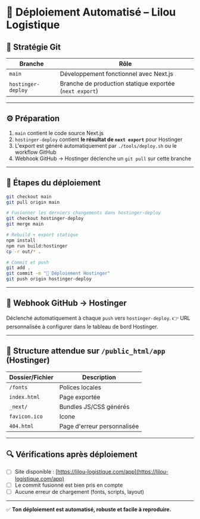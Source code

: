 # 🚀 Déploiement Automatisé – Lilou Logistique

## 🔁 Stratégie Git

| Branche              | Rôle                                                        |
|----------------------|-------------------------------------------------------------|
| `main`               | Développement fonctionnel avec Next.js                      |
| `hostinger-deploy`   | Branche de production statique exportée (`next export`)     |

---

## ⚙️ Préparation

1. `main` contient le code source Next.js
2. `hostinger-deploy` contient **le résultat de `next export`** pour Hostinger
3. L'export est généré automatiquement par `./tools/deploy.sh` ou le workflow GitHub
4. Webhook GitHub → Hostinger déclenche un `git pull` sur cette branche

---

## 🧪 Étapes du déploiement

```bash
git checkout main
git pull origin main

# Fusionner les derniers changements dans hostinger-deploy
git checkout hostinger-deploy
git merge main

# Rebuild + export statique
npm install
npm run build:hostinger
cp -r out/* .

# Commit et push
git add .
git commit -m "🚀 Déploiement Hostinger"
git push origin hostinger-deploy
```

---

## 📡 Webhook GitHub → Hostinger

Déclenché automatiquement à chaque `push` vers `hostinger-deploy`.
👉 URL personnalisée à configurer dans le tableau de bord Hostinger.

---

## 📁 Structure attendue sur `/public_html/app` (Hostinger)

| Dossier/Fichier | Description                 |
| --------------- | --------------------------- |
| `/fonts`        | Polices locales             |
| `index.html`    | Page exportée               |
| `_next/`        | Bundles JS/CSS générés      |
| `favicon.ico`   | Icone                       |
| `404.html`      | Page d'erreur personnalisée |

---

## 🔍 Vérifications après déploiement

- [ ] Site disponible : [https://lilou-logistique.com/app](https://lilou-logistique.com/app)
- [ ] Le commit fusionné est bien pris en compte
- [ ] Aucune erreur de chargement (fonts, scripts, layout)

---

✅ **Ton déploiement est automatisé, robuste et facile à reproduire.** 